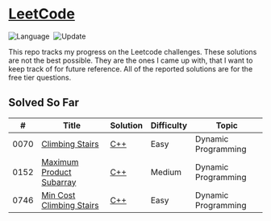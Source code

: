 # [LeetCode](https://leetcode.com/problemset/all/)

![Language](https://img.shields.io/badge/language-C++11-orange.svg)&nbsp;
![Update](https://img.shields.io/badge/update-daily-green.svg)&nbsp;

This repo tracks my progress on the Leetcode challenges. These solutions are not the best possible. They are the ones I came up with, that I want to keep track of for future reference. All of the reported solutions are for the free tier questions.


## Solved So Far
|  #  | Title           |  Solution       | Difficulty   |  Topic |
|-----|---------------- | --------------- | -------------| --------|
0070 | [Climbing Stairs](https://leetcode.com/problems/climbing-stairs/) | [C++](./climbing-stairs) | Easy | Dynamic Programming |||
0152 | [Maximum Product Subarray](https://leetcode.com/problems/maximum-product-subarray/) | [C++](./maximum-product-subarray/) | Medium | Dynamic Programming |||
0746 | [Min Cost Climbing Stairs](https://leetcode.com/problems/min-cost-climbing-stairs/)  | [C++](./min-cost-climbing-stairs/) | Easy | Dynamic Programming |||

